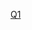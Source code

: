 ---
---

[Q1](https://superuser.com/questions/885134/postfix-warning-connect-to-transport-private-smtp-connection-refused)
